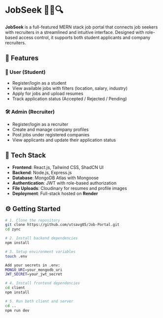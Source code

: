 # JobSeek 🧑‍💼🔍

**JobSeek** is a full-featured MERN stack job portal that connects job seekers with recruiters in a streamlined and intuitive interface. Designed with role-based access control, it supports both student applicants and company recruiters.

## 🚀 Features

### 👤 User (Student)
- Register/login as a student
- View available jobs with filters (location, salary, industry)
- Apply for jobs and upload resumes
- Track application status (Accepted / Rejected / Pending)

### 🛠️ Admin (Recruiter)
- Register/login as a recruiter
- Create and manage company profiles
- Post jobs under registered companies
- View applicants and update their application status

## 🔧 Tech Stack

- **Frontend**: React.js, Tailwind CSS, ShadCN UI
- **Backend**: Node.js, Express.js
- **Database**: MongoDB Atlas with Mongoose
- **Authentication**: JWT with role-based authorization
- **File Uploads**: Cloudinary for resumes and profile images
- **Deployment**: Full-stack hosted on **Render**

## ⚙️ Getting Started

```bash
# 1. Clone the repository
git clone https://github.com/utsavg05/Job-Portal.git
cd zync

# 2. Install backend dependencies
npm install

# 3. Setup environment variables
touch .env

Add your secrets in .env:
MONGO_URI=your_mongodb_uri
JWT_SECRET=your_jwt_secret

# 4. Install frontend dependencies
cd client
npm install

# 5. Run both client and server
cd ..
npm run dev
